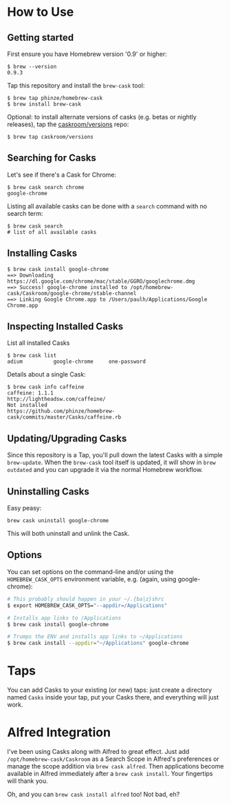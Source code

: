 # How to Use

## Getting started

First ensure you have Homebrew version '0.9' or higher:

    $ brew --version
    0.9.3

Tap this repository and install the `brew-cask` tool:

    $ brew tap phinze/homebrew-cask
    $ brew install brew-cask

Optional: to install alternate versions of casks (e.g. betas or nightly
releases), tap the [caskroom/versions](https://github.com/caskroom/homebrew-versions)
repo:

    $ brew tap caskroom/versions

## Searching for Casks

Let's see if there's a Cask for Chrome:

    $ brew cask search chrome
    google-chrome

Listing all available casks can be done with a `search` command with no search term:

    $ brew cask search
    # list of all available casks

## Installing Casks

    $ brew cask install google-chrome
    ==> Downloading https://dl.google.com/chrome/mac/stable/GGRO/googlechrome.dmg
    ==> Success! google-chrome installed to /opt/homebrew-cask/Caskroom/google-chrome/stable-channel
    ==> Linking Google Chrome.app to /Users/paulh/Applications/Google Chrome.app

## Inspecting Installed Casks

List all installed Casks

    $ brew cask list
    adium          google-chrome     one-password

Details about a single Cask:

    $ brew cask info caffeine
    caffeine: 1.1.1
    http://lightheadsw.com/caffeine/
    Not installed
    https://github.com/phinze/homebrew-cask/commits/master/Casks/caffeine.rb

## Updating/Upgrading Casks

Since this repository is a Tap, you'll pull down the latest Casks with a simple
`brew-update`. When the `brew-cask` tool itself is updated, it will show in
`brew outdated` and you can upgrade it via the normal Homebrew workflow.

## Uninstalling Casks

Easy peasy:

    brew cask uninstall google-chrome

This will both uninstall and unlink the Cask.

## Options

You can set options on the command-line and/or using the `HOMEBREW_CASK_OPTS` environment variable, e.g. (again, using google-chrome):

```bash
# This probably should happen in your ~/.{ba|z}shrc
$ export HOMEBREW_CASK_OPTS="--appdir=/Applications"

# Installs app links to /Applications
$ brew cask install google-chrome

# Trumps the ENV and installs app links to ~/Applications
$ brew cask install --appdir="~/Applications" google-chrome
```

# Taps

You can add Casks to your existing (or new) taps: just create a directory named
`Casks` inside your tap, put your Casks there, and everything will just work.

# Alfred Integration

I've been using Casks along with Alfred to great effect.  Just add
`/opt/homebrew-cask/Caskroom` as a Search Scope in Alfred's preferences or
manage the scope addition via `brew cask alfred`. Then applications become
available in Alfred immediately after a `brew cask install`.  Your fingertips
will thank you.

Oh, and you can `brew cask install alfred` too! Not bad, eh?
